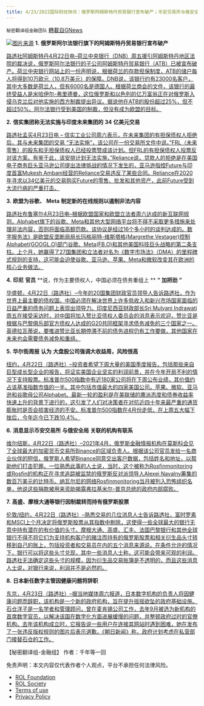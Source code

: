 ```yaml
---
title: 4/23/2022国际财经快讯：俄罗斯阿姆斯特丹贸易银行宣布破产；币安交易所与俄安全局关联机构有联系
---
```

`秘密翻译组金融团队` [轉載自GNews](https://gnews.org/zh-hans/2399560/)

![](https://assets.gnews.org/wp-content/uploads/2022/04/图片1-148.png)[图片来源](https://www.reuters.com)
**1.** **俄罗斯阿尔法银行旗下的阿姆斯特丹贸易银行宣布破产**

[路透社阿姆斯特丹4月22日电–荷兰中央银行（DNB）周五援引阿姆斯特丹地区法院的裁决说，俄罗斯阿尔法银行的子公司阿姆斯特丹贸易银行（ATB）已被宣布破产。荷兰中央银行网站上的一份声明说，根据荷兰的存款担保制度，ATB的储户每人将得到10万欧元（10.8万美元）的保障。DNB说，该银行约有23000名客户，其中大多数是荷兰人，但有6000名是德国人。根据荷兰商会的文件，该银行的最终受益人是米哈伊尔-弗里德曼，这位俄罗斯和以色列的亿万富翁正在对俄罗斯入侵乌克兰后对他实施的西方制裁提出异议。据说他在ATB的股份超过25%，但不超过50%。阿尔法银行受到美国的制裁，但没有成为欧盟的目标。](https://www.reuters.com/business/finance/amsterdam-trade-bank-part-russias-alfa-bank-declared-bankrupt-2022-04-22/)

**2.** **信实集团称无法实施与印度未来集团的** **34** **亿美元交易**

[路透社孟买4月23日电 – 信实工业公司周六表示，在未来集团的有担保债权人拒绝后，其与未来集团的交易 “无法实施”，该公司在一份交易所文件中说。”FRL（未来零售）的股东和无担保债权人已经投票赞成该计划。但FRL的有担保债权人投票反对该方案。有鉴于此，该安排计划无法实施，”Reliance说。贷款人的拒绝是在美国电子商务巨头亚马逊公司提出法律挑战的情况下发生的，亚马逊指控Future与印度首富Mukesh Ambani经营的Reliance交易违反了某些合同。Reliance在2020年寻求以34亿美元的交易购买Future的零售、批发和其他资产，此前Future受到大流行病的严重打击。](https://www.reuters.com/business/retail-consumer/reliance-says-cannot-implement-34-bln-deal-with-indias-future-group-2022-04-23/)

**3.** **欧盟为谷歌、** **Meta** **制定新的在线规则以遏制非法内容**

[路透社布鲁塞尔4月23日电–根据欧盟国家和欧盟立法者周六达成的新互联网规则，Alphabet旗下的谷歌、Meta和其他大型网络平台将不得不采取更多措施来处理非法内容，否则将面临高额罚款。该协议是经过16个多小时的谈判达成的。数字服务法》是欧盟反垄断局局长玛格丽特-维斯塔格(Margrethe Vestager)控制Alphabet(GOOGL.O)部门谷歌、Meta(FB.O)和其他美国科技巨头战略的第二条支柱。上个月，她赢得了27国集团和立法者对名为《数字市场法》（DMA）的里程碑式规则的支持，这可能会迫使谷歌、亚马逊、苹果、Meta和微软改变其在欧洲的核心业务做法。](https://www.reuters.com/technology/eu-countries-lawmakers-clinch-deal-new-online-content-rules-2022-04-23/)

**4.** **印尼** **官员** **说，作为主要债权人，中国必须在债务重组上 ** **“** **加把劲** **“**

[华盛顿，4月22日（路透社）–今年的20国集团财政官员领导人告诉路透社，作为世界上最主要的债权国，中国必须在解决世界上许多低收入和新兴市场国家面临的日益严重的债务问题上表现出领导力。印度尼西亚财政部长Sri Mulyani Indrawati周五在接受采访时，对中国将加入赞比亚债权人委员会的消息表示欢迎，赞比亚是根据与巴黎俱乐部官方债权人达成的G20共同框架寻求债务减免的三个国家之一。英德拉瓦蒂说，要推进赞比亚长期停滞不前的债务进程仍有工作要做，其他国家在未来也会需要债务减免和重组。](https://www.reuters.com/business/finance/dominant-creditor-china-must-step-up-debt-restructuring-indonesias-indrawati-2022-04-22/)

**5.** **华尔街周报** **认为** **大盘股公司强调大收益周，风险很高**

[纽约，4月22日（路透社）–投资者希望下周大量的美国季度报告，包括那些来自巨型成长型企业的报告，将证实美国企业坚实的利润前景，并在今年开局不利的情况下支持股票。标准普尔500指数中有近180家公司将在下周公布业绩，其价值约占该基准指数市值的一半。其中包括市值最大的四家美国公司。苹果、微软、亚马逊和谷歌母公司Alphabet。最新一轮的盈利是在美联储的鹰派态度和债券收益率快速上升的背景下进行的，这引发了人们对决策者在对抗近四十年来最严重的通货膨胀时是否会损害经济的不安。标准普尔500指数在4月份走低，在上周五大幅下挫后，今年迄今已下跌10.4%。](https://www.reuters.com/business/wall-st-week-ahead-stakes-are-high-megacap-companies-highlight-big-earnings-week-2022-04-22/)

**6.** **消息显示币安交易所** **与俄安全局** **关联的机构有联系**

[维尔纽斯，4月22日（路透社）–2021年4月，俄罗斯金融情报机构在莫斯科会见了全球最大的加密货币交易所Binance的区域负责人。根据该公司官员发给一名商业伙伴的短信，俄罗斯人希望Binance同意交出客户数据，包括姓名和地址，以帮助他们打击犯罪。一位熟悉此事的人士说，当时，这个被称为Rosfinmonitoring或Rosfin的机构正在寻求追踪被监禁的俄罗斯反对派领导人Alexei Navalny筹集的数百万美元的比特币。纳瓦尔尼的网络Rosfinmonitoring当月被列入恐怖组织名单，他说这些捐款被用来资助揭露弗拉基米尔-普京总统的政府内部腐败。](https://www.reuters.com/technology/how-crypto-giant-binance-built-ties-russian-fsb-linked-agency-2022-04-22/)

**7.** **高盛、摩根大通等银行因制裁转而持有俄罗斯股票**

[伦敦/纽约，4月22日（路透社）–熟悉交易的几位消息人士告诉路透社，富时罗素和MSCI上个月决定将俄罗斯股票从其指数中剔除，这使得一些全球最大的银行无意中持有潜在的有价值的头寸。摩根大通、高盛、汇丰、法国巴黎银行和其他全球银行不得不将它们为支持机构客户的赌注而持有的俄罗斯股票和相关衍生品头寸转移到自己的账上，包括投资者和交易员在内的五个消息来源说。在条件允许的情况下，银行可以将这些头寸兑现，其中一些消息人士称，这可能会带来可观的利润。路透社无法确定这些头寸的规模，因为衍生品交易账簿是不透明的，而且这些消息人士说，对银行来说，利润并不是必然的。](https://www.reuters.com/business/exclusive-goldman-jpmorgan-among-banks-left-holding-russian-stocks-by-sanctions-2022-04-22/)

**8.** **日本新任数字主管因健康问题将辞职**

[东京，4月23日（路透社）–据当地媒体周六报道，日本数字机构的负责人将因健康问题而辞职，该机构是一个新的政府机构，旨在提升摇摇欲坠的政府基础设施。石仓洋子是一名学者和管理顾问，曾在麦肯锡公司工作，去年9月被选为新机构的首席数字官员，以解决该国在数字化方面进展缓慢的问题，并整顿政府过时的官僚机构。去年该机构成立时，它报告说一些用户在连接其网站时遇到困难，她在发布了一张违反版权规则的图片后表示道歉。《朝日新闻》称，政府计划考虑在私营部门接替石仓的工作。](https://www.reuters.com/world/asia-pacific/japans-new-digital-chief-resign-over-health-issues-media-2022-04-23/)

【秘密翻译组-金融组】
作者：千年等一回

 

免责声明：本文内容仅代表作者个人观点，平台不承担任何法律风险。

- [ROL Foundation](https://rolfoundation.org/)
- [ROL Society](https://rolsociety.org/)
- [Terms of use](https://gnews.org/terms-of-use-3/)
- [Privacy Policy](https://gnews.org/privacy-policy/)
